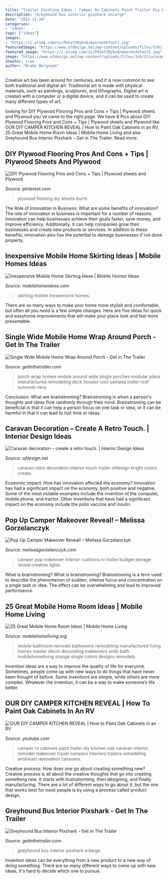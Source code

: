 ```yaml
---
title: "Trailer Painting Ideas : Camper Rv Cabinets Paint Trailer Diy Kitchen Oak Caravan Interior Remodel Makeover Travel Campers Interiors Trailers Remodeling Airstream Renovation Caravans"
description: "Greyhound bus interior pixshark enlarge"
date: "2022-12-14"
categories:
- "ideas"
tags: ["ideas"]
images:
- "https://i.ytimg.com/vi/Pm1oY38ybsQ/maxresdefault.jpg"
featuredImage: "https://www.ofdesign.net/wp-content/uploads/files/3/6/3/caravan-decoration-set-the-caravan-with-a-retro-touch-12-363.jpg"
featured_image: "https://i.ytimg.com/vi/Pm1oY38ybsQ/maxresdefault.jpg"
image: "https://www.ofdesign.net/wp-content/uploads/files/3/6/3/caravan-decoration-set-the-caravan-with-a-retro-touch-12-363.jpg"
ShowToc: true
author: "Brady Bergnaum"
---
```



Creative art has been around for centuries, and it is now common to see both traditional and digital art. Traditional art is made with physical materials, such as paintings, sculptures, and lithographs. Digital art is created with a computer or a digital device, and it can be used to create many different types of art.

	

		
looking for DIY Plywood Flooring Pros and Cons + Tips | Plywood sheets and Plywood you've came to the right page. We have 8 Pics about DIY Plywood Flooring Pros and Cons + Tips | Plywood sheets and Plywood like OUR DIY CAMPER KITCHEN REVEAL | How to Paint Oak Cabinets in an RV, 25 Great Mobile Home Room Ideas | Mobile Home Living and also Greyhound Bus Interior Pixshark - Get in The Trailer. Read more:
		
    
## DIY Plywood Flooring Pros And Cons + Tips | Plywood Sheets And Plywood

<img loading=lazy src="https://s-media-cache-ak0.pinimg.com/736x/3e/23/a1/3e23a1bae29c3d7128bb619f619308db--burnt-plywood-flooring-plywood-sheets.jpg" onerror="this.onerror=null;this.src='https://tse3.mm.bing.net/th?id=OIP.KPInzQb7jzVybBND2VCuzwHaJ4&amp;pid=15.1';" alt="DIY Plywood Flooring Pros and Cons + Tips | Plywood sheets and Plywood">

_Source: pinterest.com_

>plywood flooring diy sheets burnt. 

	

The Role of Innovation in Business: What are some benefits of innovation?
The role of innovation in business is important for a number of reasons. Innovation can help businesses achieve their goals faster, save money, and improve efficiency. Additionally, it can help companies grow their businesses and create new products or services. In addition to these benefits, innovation also has the potential to damage businesses if not done properly.

    
## Inexpensive Mobile Home Skirting Ideas | Mobile Homes Ideas

<img loading=lazy src="https://mobilehomeideas.com/wp-content/uploads/2014/12/Inexpensive-Mobile-Home-Skirting-Ideas.jpg" onerror="this.onerror=null;this.src='https://tse3.mm.bing.net/th?id=OIP.nQhnCmhvnt8zZN1Xlibc-QHaLH&amp;pid=15.1';" alt="Inexpensive Mobile Home Skirting Ideas | Mobile Homes Ideas">

_Source: mobilehomeideas.com_

>skirting mobile inexpensive homes. 

	

There are so many ways to make your home more stylish and comfortable, but often all you need is a few simple changes. Here are five ideas for quick and easyhome improvements that will make your place look and feel more presentable.

    
## Single Wide Mobile Home Wrap Around Porch - Get In The Trailer

<img loading=lazy src="https://cdn.getinthetrailer.com/wp-content/uploads/single-wide-mobile-home-wrap-around-porch_649113.jpg" onerror="this.onerror=null;this.src='https://tse1.mm.bing.net/th?id=OIP.__QUwh6jkw_yIGhVu2DK4gHaFj&amp;pid=15.1';" alt="Single Wide Mobile Home Wrap Around Porch - Get in The Trailer">

_Source: getinthetrailer.com_

>porch wrap homes mobile around wide single porches modular plans manufactured remodeling deck houses cool yamada trailer roof sunroom very. 

	

Conclusion:
What are brainstroming? Brainstroming is when a person's thoughts and ideas flow randomly through their mind. Brainstroming can be beneficial in that it can help a person focus on one task or idea, or it can be harmful in that it can lead to lost time or ideas.

    
## Caravan Decoration – Create A Retro Touch. | Interior Design Ideas

<img loading=lazy src="https://www.ofdesign.net/wp-content/uploads/files/3/6/3/caravan-decoration-set-the-caravan-with-a-retro-touch-12-363.jpg" onerror="this.onerror=null;this.src='https://tse2.mm.bing.net/th?id=OIP.O30NgwGKUkUD4270ANsj7AHaLH&amp;pid=15.1';" alt="Caravan decoration – create a retro touch. | Interior Design Ideas">

_Source: ofdesign.net_

>caravan retro decoration interior touch trailer ofdesign bright colors create. 

	

Economic impact: How has innovation affected the economy?
Innovation has had a significant impact on the economy, both positive and negative. Some of the most notable examples include the invention of the computer, mobile phone, and tractor. Other inventions that have had a significant impact on the economy include the polio vaccine and insulin.

    
## Pop Up Camper Makeover Reveal! – Melissa Gorzelanczyk

<img loading=lazy src="http://www.melissagorzelanczyk.com/blog/wp-content/uploads/2016/08/bed.jpg" onerror="this.onerror=null;this.src='https://tse1.mm.bing.net/th?id=OIP.cedCv6cdqbPqM8RgzVc-6gHaJm&amp;pid=15.1';" alt="Pop Up Camper Makeover Reveal! – Melissa Gorzelanczyk">

_Source: melissagorzelanczyk.com_

>camper pop makeover interior cushions rv trailer budget storage reveal creative lights. 

	

What is brainstroming?
What is brainstroming? Brainstroming is a term used to describe the phenomenon of sudden, intense focus and concentration on a single task or idea. The effect can be overwhelming and lead to improved performance.

    
## 25 Great Mobile Home Room Ideas | Mobile Home Living

<img loading=lazy src="https://mobilehomeliving.org/wp-content/uploads/master-bath-remodeling-ideas-for-a-mobile-home.jpg" onerror="this.onerror=null;this.src='https://tse1.mm.bing.net/th?id=OIP.9RlCev4kVecpaCUMI-0RlwAAAA&amp;pid=15.1';" alt="25 Great Mobile Home Room Ideas | Mobile Home Living">

_Source: mobilehomeliving.org_

>mobile bathroom remodel bathrooms remodeling manufactured living homes master decor decorating makeovers wide bath mobilehomeliving orange single colors designs remodels. 

	

Invention ideas are a way to improve the quality of life for everyone. Sometimes, people come up with new ways to do things that have never been thought of before. Some inventions are simple, while others are more complex. Whatever the invention, it can be a way to make someone’s life better.

    
## OUR DIY CAMPER KITCHEN REVEAL | How To Paint Oak Cabinets In An RV

<img loading=lazy src="https://i.ytimg.com/vi/Pm1oY38ybsQ/maxresdefault.jpg" onerror="this.onerror=null;this.src='https://tse3.mm.bing.net/th?id=OIP.k-JDTbqnaNNZBFXi2Li_igHaEK&amp;pid=15.1';" alt="OUR DIY CAMPER KITCHEN REVEAL | How to Paint Oak Cabinets in an RV">

_Source: youtube.com_

>camper rv cabinets paint trailer diy kitchen oak caravan interior remodel makeover travel campers interiors trailers remodeling airstream renovation caravans. 

	

Creative process: How does one go about creating something new?
Creative process is all about the creative thoughts that go into creating something new. It starts with brainstorming, then designing, and finally manufacturing. There are a lot of different ways to go about it, but the one that works best for most people is by using a process called product design.

    
## Greyhound Bus Interior Pixshark - Get In The Trailer

<img loading=lazy src="https://cdn.getinthetrailer.com/wp-content/uploads/greyhound-bus-interior-pixshark_3284105-840x450.jpg" onerror="this.onerror=null;this.src='https://tse3.mm.bing.net/th?id=OIP.wPh7Xq5gJ2w8HjJnBx0pwAHaD9&amp;pid=15.1';" alt="Greyhound Bus Interior Pixshark - Get in The Trailer">

_Source: getinthetrailer.com_

>greyhound bus interior pixshark enlarge. 

	

Invention ideas can be everything from a new product to a new way of doing something. There are so many different ways to come up with new ideas, it's hard to decide which one to pursue.

